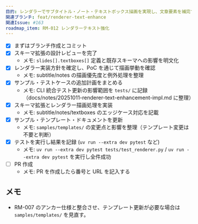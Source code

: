 ```yaml
---
目的: レンダラーでサブタイトル・ノート・テキストボックス描画を実現し、文章要素を補完する
関連ブランチ: feat/renderer-text-enhance
関連Issue: #163
roadmap_item: RM-012 レンダラーテキスト強化
---
```


- [x] まずはブランチ作成とコミット
- [x] スキーマ拡張の設計レビューを完了
  - メモ: `slides[].textboxes[]` 定義と既存スキーマへの影響を明文化
- [x] レンダラー実装方針を確定し、PoC を通じて描画挙動を確認
  - メモ: subtitle/notes の描画優先度と例外処理を整理
- [x] サンプル・テストケースの追加計画をまとめる
  - メモ: CLI 統合テスト更新の影響範囲を `tests/` に記録（docs/notes/20251011-renderer-text-enhancement-impl.md に整理）
- [x] スキーマ拡張とレンダラー描画処理を実装
  - メモ: subtitle/notes/textboxes のエッジケース対応を記載
- [x] サンプル・テンプレート・ドキュメントを更新
  - メモ: `samples/templates/` の変更点と影響を整理（テンプレート変更は不要と判断）
- [x] テストを実行し結果を記録 (`uv run --extra dev pytest` など)
  - メモ: `uv run --extra dev pytest tests/test_renderer.py` / `uv run --extra dev pytest` を実行し全件成功
- [ ] PR 作成
  - メモ: PR を作成したら番号と URL を記入する

## メモ
- RM-007 のアンカー仕様と整合させ、テンプレート更新が必要な場合は `samples/templates/` を見直す。
